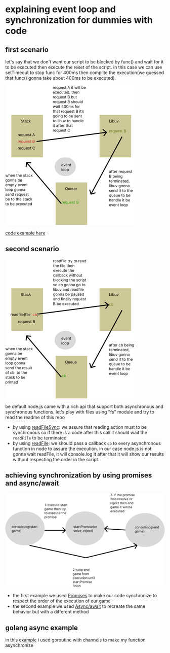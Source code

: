 # explaining event loop and synchronization for dummies with code

## first scenario

let's say that we don't want our script to be blocked by func() and wait for it to be executed then execute the reset of the script. in this case we can use setTimeout to stop func for 400ms then complite the execution(we guessed that func() gonna take about 400ms to be executed).

![timer explication](./assets/timer.png)

[code example here](timer.js)

## second scenario

![non blocking using callbacks](./assets/non-blocking.png)

be default node.js came with a rich api that support both asynchronous and synchronous functions.
let's play with files using "fs" module and try to read the readme of this repo

- by using [readFileSync](blocking-action.js):
  we assure that reading action must to be synchronous so if there is a code after this call it should wait the `readFile` to be terminated
- by using [readFile](non-blocking-action.js):
  we should pass a callback `cb` to every asynchronous function in node to assure the execution.
  in our case node.js is not gonna wait readFile, it will console.log it after that it will show our results without respecting the order in the script.

## achieving synchronization by using promises and async/await

![promise async](assets/promise.png)

- the first example we used [Promises](promises.js) to make our code synchronize to respect the order of the execution of our game
- the second example we used [Async/await](async.js) to recreate the same behavior but with a different method

## golang async example

in this [example](async.go) i used goroutine with channels to make my function asynchronize

